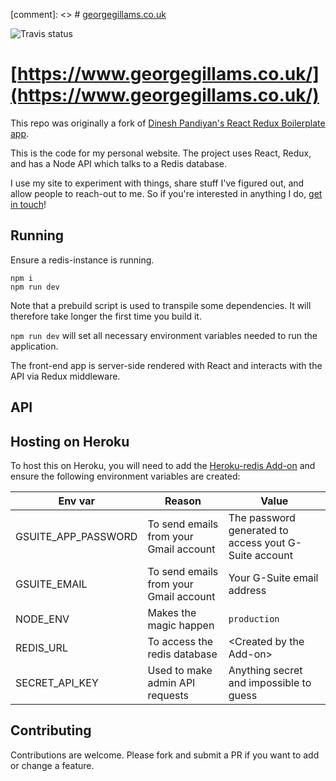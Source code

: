 
[comment]: <> # [georgegillams.co.uk](https://www.georgegillams.co.uk/)

![Travis status](https://api.travis-ci.org/georgegillams/georgegillams.co.uk.svg?branch=master)

# [https://www.georgegillams.co.uk/](https://www.georgegillams.co.uk/)

This repo was originally a fork of [Dinesh Pandiyan's React Redux Boilerplate app](https://github.com/flexdinesh/react-redux-boilerplate).

This is the code for my personal website. The project uses React, Redux, and has a Node API which talks to a Redis database.

I use my site to experiment with things, share stuff I've figured out, and allow people to reach-out to me. So if you're interested in anything I do, [get in touch](https://www.georgegillams.co.uk/contact)!

## Running
Ensure a redis-instance is running.

```
npm i
npm run dev
```

Note that a prebuild script is used to transpile some dependencies. It will therefore take longer the first time you build it.

`npm run dev` will set all necessary environment variables needed to run the application.

The front-end app is server-side rendered with React and interacts with the API via Redux middleware.

## API

## Hosting on Heroku
To host this on Heroku, you will need to add the [Heroku-redis Add-on](https://devcenter.heroku.com/articles/heroku-redis) and ensure the following environment variables are created:

| Env var             | Reason                                 | Value                                                |
| ------------------- | -------------------------------------- | -----------------------------------------------------|
| GSUITE_APP_PASSWORD | To send emails from your Gmail account | The password generated to access yout G-Suite account|
| GSUITE_EMAIL        | To send emails from your Gmail account | Your G-Suite email address                           |
| NODE_ENV            | Makes the magic happen                 | `production`                                         |
| REDIS_URL           | To access the redis database           | \<Created by the Add-on\>                            |
| SECRET_API_KEY      | Used to make admin API requests        | Anything secret and impossible to guess              |

## Contributing
Contributions are welcome. Please fork and submit a PR if you want to add or change a feature.
